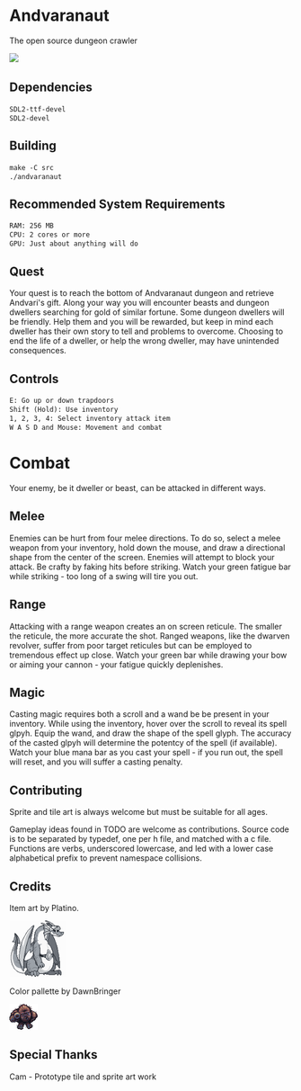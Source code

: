 # Andvaranaut

The open source dungeon crawler

![](art/screenshots/demo.gif)

## Dependencies
    SDL2-ttf-devel
    SDL2-devel

## Building
    make -C src
    ./andvaranaut

## Recommended System Requirements
    RAM: 256 MB
    CPU: 2 cores or more
    GPU: Just about anything will do

## Quest
Your quest is to reach the bottom of Andvaranaut dungeon and retrieve Andvari's gift.
Along your way you will encounter beasts and dungeon dwellers searching for gold of similar fortune.
Some dungeon dwellers will be friendly. Help them and you will be rewarded, but keep in
mind each dweller has their own story to tell and problems to overcome. Choosing to end
the life of a dweller, or help the wrong dweller, may have unintended consequences.

## Controls
    E: Go up or down trapdoors
    Shift (Hold): Use inventory
    1, 2, 3, 4: Select inventory attack item
    W A S D and Mouse: Movement and combat

# Combat
Your enemy, be it dweller or beast, can be attacked in different ways.

## Melee

Enemies can be hurt from four melee directions.
To do so, select a melee weapon from your inventory, hold down the mouse,
and draw a directional shape from the center of the screen.
Enemies will attempt to block your attack. Be crafty by faking hits before striking.
Watch your green fatigue bar while striking - too long of a swing will tire you out.

## Range

Attacking with a range weapon creates an on screen reticule.
The smaller the reticule, the more accurate the shot. Ranged weapons, like the
dwarven revolver, suffer from poor target reticules but can be employed to tremendous
effect up close. Watch your green bar while drawing your bow or aiming your cannon -
your fatigue quickly deplenishes.

## Magic

Casting magic requires both a scroll and a wand be be present in your inventory.
While using the inventory, hover over the scroll to reveal its spell glpyh.
Equip the wand, and draw the shape of the spell glyph. The accuracy of the casted
glpyh will determine the potentcy of the spell (if available).
Watch your blue mana bar as you cast your spell - if you run out, the spell will reset,
and you will suffer a casting penalty.

## Contributing
Sprite and tile art is always welcome but must be suitable for all ages.

Gameplay ideas found in TODO are welcome as contributions. Source code is to be separated
by typedef, one per h file, and matched with a c file. Functions are verbs,
underscored lowercase, and led with a lower case alphabetical prefix to prevent namespace collisions.

## Credits
Item art by Platino.

![](art/screenshots/platino.png)

Color pallette by DawnBringer

![](art/screenshots/bigfoot_v3.png)

## Special Thanks
Cam - Prototype tile and sprite art work
